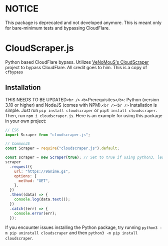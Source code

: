 # NOTICE

This package is deprecated and not developed anymore. This is meant only for bare-minimum tests and bypassing CloudFlare.

# CloudScraper.js

Python based CloudFlare bypass. Utilizes [VeNoMouS&#39;s CloudScraper](https://github.com/VeNoMouS/cloudscraper) project to bypass CloudFlare. All credit goes to him. This is a copy of `cfbypass`

## Installation

THIS NEEDS TO BE UPDATED`<br />`
`<b>`Prerequisites`</b>`: Python (version 3.10 or higher) and NodeJS (comes with NPM).`<br /><br />`
Installation is simple. Just run `pip install cloudscraper` or `pip3 install cloudscraper`. Then, run `npm i cloudscraper.js`. Here is an example for using this package in your own project:

```javascript
// ES6
import Scraper from "cloudscraper.js";

// CommonJS
const Scraper = require("cloudscraper.js").default;

const scraper = new Scraper(true); // Set to true if using python3, leave empty if using python
scraper
  .request({
    url: "https://9anime.gs",
    options: {
      method: "GET",
    },
  })
  .then((data) => {
    console.log(data.text());
  })
  .catch((err) => {
    console.error(err);
  });
```

If you encounter issues installing the Python package, try running `python3 -m pip uninstall cloudscraper` and then `python3 -m pip install cloudscraper`.
